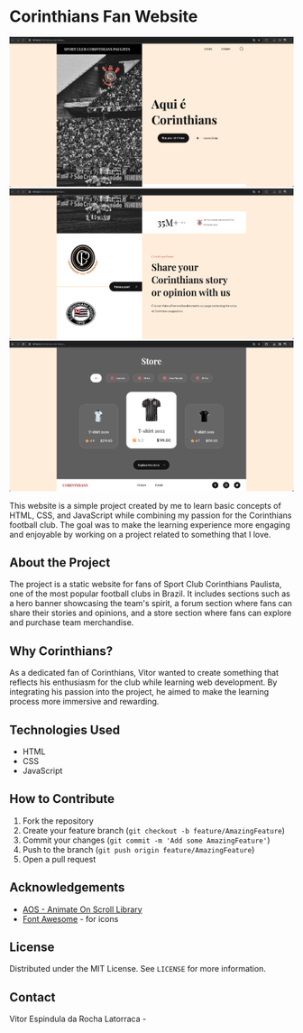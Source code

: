 # Corinthians Fan Website

![Corinthians HTML Print 1](CorinthiansHTML-print1.png)
![Corinthians HTML Print 2](CorinthiansHTML-print2.png)
![Corinthians HTML Print 3](CorinthiansHTML-print3.png)

This website is a simple project created by me to learn basic concepts of HTML, CSS, and JavaScript while combining my passion for the Corinthians football club. The goal was to make the learning experience more engaging and enjoyable by working on a project related to something that I love.

## About the Project

The project is a static website for fans of Sport Club Corinthians Paulista, one of the most popular football clubs in Brazil. It includes sections such as a hero banner showcasing the team's spirit, a forum section where fans can share their stories and opinions, and a store section where fans can explore and purchase team merchandise.

## Why Corinthians?

As a dedicated fan of Corinthians, Vitor wanted to create something that reflects his enthusiasm for the club while learning web development. By integrating his passion into the project, he aimed to make the learning process more immersive and rewarding.

## Technologies Used

- HTML
- CSS
- JavaScript

## How to Contribute

1. Fork the repository
2. Create your feature branch (`git checkout -b feature/AmazingFeature`)
3. Commit your changes (`git commit -m 'Add some AmazingFeature'`)
4. Push to the branch (`git push origin feature/AmazingFeature`)
5. Open a pull request

## Acknowledgements

- [AOS - Animate On Scroll Library](https://michalsnik.github.io/aos/)
- [Font Awesome](https://fontawesome.com/) - for icons

## License

Distributed under the MIT License. See `LICENSE` for more information.

## Contact

Vitor Espindula da Rocha Latorraca - 